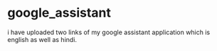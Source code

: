 # google_assistant
i have uploaded two links of my google assistant application which is english as well as hindi.
